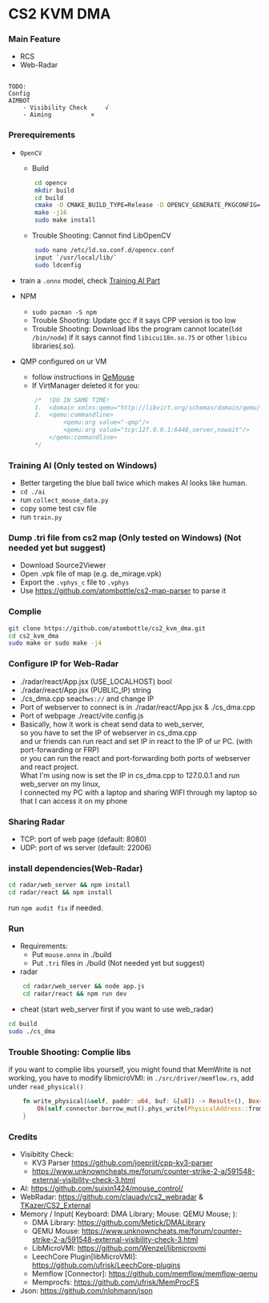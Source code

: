 # CS2 KVM DMA

### Main Feature

- RCS
- Web-Radar

```
  
TODO:
Config
AIMBOT
	- Visibility Check 	   √
	- Aiming 		   ×

```

### Prerequirements

- `OpenCV` 
	- Build
	```bash
		cd opencv
		mkdir build
		cd build
		cmake -D CMAKE_BUILD_TYPE=Release -D OPENCV_GENERATE_PKGCONFIG=YES ..
		make -j16
		sudo make install
	```

	- Trouble Shooting: Cannot find LibOpenCV
	```bash
		sudo nano /etc/ld.so.conf.d/opencv.conf
		input `/usr/local/lib/`
		sudo ldconfig
	```
-  train a `.onnx` model, check [Training AI Part](https://github.com/atombottle/cs2_kvm_dma?tab=readme-ov-file#training-ai-only-tested-on-windows)
-  NPM 
	- `sudo pacman -S npm`
	- Trouble Shooting: Update gcc if it says CPP version is too low
	- Trouble Shooting: Download libs the program cannot locate(`ldd /bin/node`) if it says cannot find `libicui18n.so.75` or other `libicu` libraries(.so).
-  QMP configured on ur VM
	- follow instructions in [QeMouse](https://www.unknowncheats.me/forum/anti-cheat-bypass/491109-qemouse-injecting-mouse-events-qemu-qmp.html)
	- If VirtManager deleted it for you: 
	```c
		/*  !DO IN SAME TIME!
        1.  <domain xmlns:qemu="http://libvirt.org/schemas/domain/qemu/1.0"
        2.  <qemu:commandline>
                <qemu:arg value="-qmp"/>
                <qemu:arg value="tcp:127.0.0.1:6448,server,nowait"/>
            </qemu:commandline>
    	*/
	```

### Training AI (Only tested on Windows)

- Better targeting the blue ball twice which makes AI looks like human.
- `cd ./ai`
- run `collect_mouse_data.py`
- copy some test csv file
- run `train.py` 

### Dump .tri file from cs2 map (Only tested on Windows) (Not needed yet but suggest)
- Download Source2Viewer
- Open .vpk file of map (e.g. de_mirage.vpk)
- Export the `.vphys_c` file to `.vphys`
- Use https://github.com/atombottle/cs2-map-parser to parse it

### Complie

```bash
git clone https://github.com/atombottle/cs2_kvm_dma.git
cd cs2_kvm_dma
sudo make or sudo make -j4
```

### Configure IP for Web-Radar

- ./radar/react/App.jsx (USE_LOCALHOST) bool
- ./radar/react/App.jsx (PUBLIC_IP) string
- ./cs_dma.cpp seach`ws://` and change IP
- Port of webserver to connect is in ./radar/react/App.jsx & ./cs_dma.cpp
- Port of webpage ./react/vite.config.js
- Basically, how it work is cheat send data to web_server, \
  so you have to set the IP of webserver in cs_dma.cpp\
  and ur friends can run react and set IP in react to the IP of ur PC. (with port-forwarding or FRP)\
  or you can run the react and port-forwarding both ports of webserver and react project.\
  What I'm using now is set the IP in cs_dma.cpp to 127.0.0.1 and run web_server on my linux, \
  I connected my PC with a laptop and sharing WIFI through my laptop so that I can access it on my phone   

### Sharing Radar
- TCP: port of web page (default: 8080)
- UDP: port of ws server (default: 22006)

### install dependencies(Web-Radar)

```bash
cd radar/web_server && npm install
cd radar/react && npm install
```
run `npm audit fix` if needed.

### Run

- Requirements: 
	- Put `mouse.onnx` in ./build
	- Put `.tri` files in ./build (Not needed yet but suggest)
- radar
```bash
	cd radar/web_server && node app.js
	cd radar/react && npm run dev
```

- cheat (start web_server first if you want to use web_radar)
```bash
cd build
sudo ./cs_dma
```

### Trouble Shooting: Complie libs
if you want to complie libs yourself, you might found that MemWrite is not working, you have to modify libmicroVMI:
in `./src/driver/memflow.rs`, add under `read_physical()`
```rust
    fn write_physical(&self, paddr: u64, buf: &[u8]) -> Result<(), Box<dyn Error>> {
        Ok(self.connector.borrow_mut().phys_write(PhysicalAddress::from(paddr), buf)?)
    }
```

### Credits

- Visibitlty Check: 
	- KV3 Parser https://github.com/joepriit/cpp-kv3-parser
	- https://www.unknowncheats.me/forum/counter-strike-2-a/591548-external-visibility-check-3.html
- AI: https://github.com/suixin1424/mouse_control/
- WebRadar: https://github.com/clauadv/cs2_webradar & [TKazer/CS2_External](https://github.com/TKazer/CS2_External)
- Memory / Input( Keyboard: DMA Library; Mouse: QEMU Mouse; ):
	- DMA Library: https://github.com/Metick/DMALibrary
	- QEMU Mouse: https://www.unknowncheats.me/forum/counter-strike-2-a/591548-external-visibility-check-3.html
	- LibMicroVMI: https://github.com/Wenzel/libmicrovmi
	- LeechCore Plugin[libMicroVMI]: https://github.com/ufrisk/LeechCore-plugins
	- Memflow [Connector]: https://github.com/memflow/memflow-qemu
	- Memprocfs: https://github.com/ufrisk/MemProcFS
- Json: https://github.com/nlohmann/json
